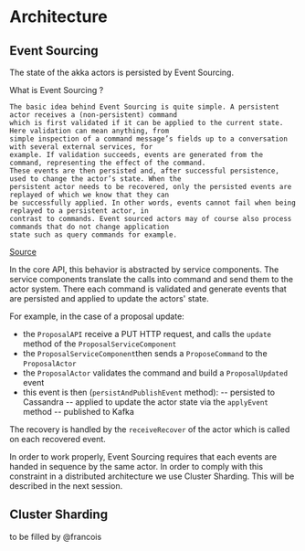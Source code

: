 Architecture
============

Event Sourcing
--------------

The state of the akka actors is persisted by Event Sourcing.

What is Event Sourcing ?

>>>
    The basic idea behind Event Sourcing is quite simple. A persistent actor receives a (non-persistent) command
    which is first validated if it can be applied to the current state. Here validation can mean anything, from
    simple inspection of a command message’s fields up to a conversation with several external services, for
    example. If validation succeeds, events are generated from the command, representing the effect of the command.
    These events are then persisted and, after successful persistence, used to change the actor’s state. When the
    persistent actor needs to be recovered, only the persisted events are replayed of which we know that they can
    be successfully applied. In other words, events cannot fail when being replayed to a persistent actor, in
    contrast to commands. Event sourced actors may of course also process commands that do not change application
    state such as query commands for example.
>>>

[Source](https://doc.akka.io/docs/akka/2.5.4/scala/persistence.html)

In the core API, this behavior is abstracted by service components. The service components translate the calls into
command and send them to the actor system. There each command is validated and generate events that are persisted
and applied to update the actors' state.

For example, in the case of a proposal update:

- the `ProposalAPI` receive a PUT HTTP request, and calls the `update` method of the `ProposalServiceComponent`
- the `ProposalServiceComponent`then sends a `ProposeCommand` to the `ProposalActor`
- the `ProposalActor` validates the command and build a `ProposalUpdated` event
- this event is then (`persistAndPublishEvent` method):
-- persisted to Cassandra
-- applied to update the actor state via the `applyEvent` method
-- published to Kafka

The recovery is handled by the `receiveRecover` of the actor which is called on each recovered event.

In order to work properly, Event Sourcing requires that each events are handed in sequence by the same actor. In
order to comply with this constraint in a distributed architecture we use Cluster Sharding. This will be described in
the next session.

Cluster Sharding
----------------

to be filled by @francois